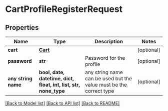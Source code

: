 # CartProfileRegisterRequest


## Properties
Name | Type | Description | Notes
------------ | ------------- | ------------- | -------------
**cart** | [**Cart**](Cart.md) |  | [optional] 
**password** | **str** | Password for the profile | [optional] 
**any string name** | **bool, date, datetime, dict, float, int, list, str, none_type** | any string name can be used but the value must be the correct type | [optional]

[[Back to Model list]](../README.md#documentation-for-models) [[Back to API list]](../README.md#documentation-for-api-endpoints) [[Back to README]](../README.md)


